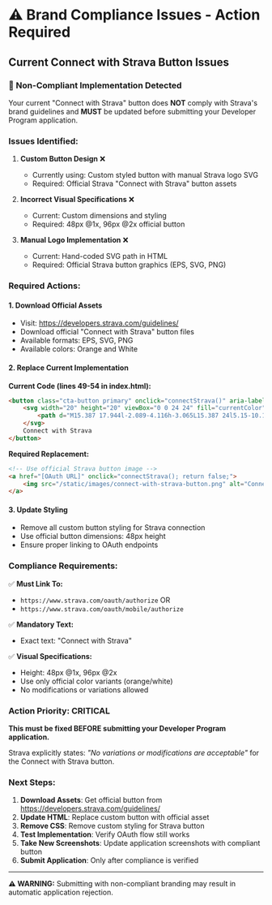 # ⚠️ Brand Compliance Issues - Action Required

## Current Connect with Strava Button Issues

### 🚨 Non-Compliant Implementation Detected

Your current "Connect with Strava" button does **NOT** comply with Strava's brand guidelines and **MUST** be updated before submitting your Developer Program application.

### Issues Identified:

1. **Custom Button Design** ❌
   - Currently using: Custom styled button with manual Strava logo SVG
   - Required: Official Strava "Connect with Strava" button assets

2. **Incorrect Visual Specifications** ❌
   - Current: Custom dimensions and styling
   - Required: 48px @1x, 96px @2x official button

3. **Manual Logo Implementation** ❌
   - Current: Hand-coded SVG path in HTML
   - Required: Official Strava button graphics (EPS, SVG, PNG)

### Required Actions:

#### 1. Download Official Assets
- Visit: https://developers.strava.com/guidelines/
- Download official "Connect with Strava" button files
- Available formats: EPS, SVG, PNG
- Available colors: Orange and White

#### 2. Replace Current Implementation
**Current Code (lines 49-54 in index.html):**
```html
<button class="cta-button primary" onclick="connectStrava()" aria-label="Connect with Strava to start automatic workout descriptions">
    <svg width="20" height="20" viewBox="0 0 24 24" fill="currentColor">
        <path d="M15.387 17.944l-2.089-4.116h-3.065L15.387 24l5.15-10.172h-3.066m-7.008-5.599l2.836 5.599h4.172L10.463 0l-7 14.828h4.172"/>
    </svg>
    Connect with Strava
</button>
```

**Required Replacement:**
```html
<!-- Use official Strava button image -->
<a href="[OAuth URL]" onclick="connectStrava(); return false;">
    <img src="/static/images/connect-with-strava-button.png" alt="Connect with Strava" width="193" height="48">
</a>
```

#### 3. Update Styling
- Remove all custom button styling for Strava connection
- Use official button dimensions: 48px height
- Ensure proper linking to OAuth endpoints

### Compliance Requirements:

✅ **Must Link To:**
- `https://www.strava.com/oauth/authorize` OR
- `https://www.strava.com/oauth/mobile/authorize`

✅ **Mandatory Text:**
- Exact text: "Connect with Strava"

✅ **Visual Specifications:**
- Height: 48px @1x, 96px @2x
- Use only official color variants (orange/white)
- No modifications or variations allowed

### Action Priority: CRITICAL

**This must be fixed BEFORE submitting your Developer Program application.**

Strava explicitly states: *"No variations or modifications are acceptable"* for the Connect with Strava button.

### Next Steps:

1. **Download Assets**: Get official button from https://developers.strava.com/guidelines/
2. **Update HTML**: Replace custom button with official asset
3. **Remove CSS**: Remove custom styling for Strava button
4. **Test Implementation**: Verify OAuth flow still works
5. **Take New Screenshots**: Update application screenshots with compliant button
6. **Submit Application**: Only after compliance is verified

---

**⚠️ WARNING:** Submitting with non-compliant branding may result in automatic application rejection.